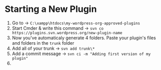 # Starting a New Plugin

1. Go to → `C:\xampp\htdocs\my-wordpress-org-approved-plugins`
2. Start Cmder & write this command → `svn co https://plugins.svn.wordpress.org/new-plugin-name`
3. Now you've automaticaly generate 4 folders. Paste your plugin's files and folders in the `trunk` folder
4. Add all of your trunk → `svn add trunk\*`
5. Add a commit message → `svn ci -m "Adding first version of my plugin"`
6. 

